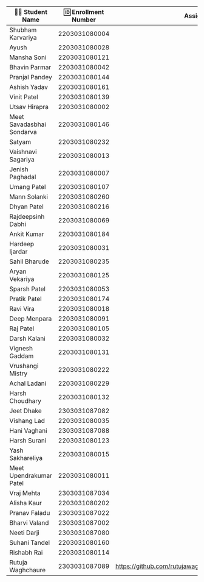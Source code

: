 | 👩‍🎓 Student Name               | 🆔 Enrollment Number | Assignment 23 URL | GitHub Repo |
|---------------------------------|---------------------|-------------------|-------------|
| Shubham Karvariya               | 2203031080004       |                   |             |
| Ayush                           | 2203031080028       |                   |             |
| Mansha Soni                     | 2203031080121       |                   |             |
| Bhavin Parmar                   | 2203031080042       |                   |             |
| Pranjal Pandey                  | 2203031080144       |                   |             |
| Ashish Yadav                    | 2203031080161       |                   |             |
| Vinit Patel                     | 2203031080139       |                   |             |
| Utsav Hirapra                   | 2203031080002       |                   |             |
| Meet Savadasbhai Sondarva       | 2203031080146       |                   |             |
| Satyam                          | 2203031080232       |                   |             |
| Vaishnavi Sagariya              | 2203031080013       |                   |             |
| Jenish Paghadal                 | 2203031080007       |                   |             |
| Umang Patel                     | 2203031080107       |                   |             |
| Mann Solanki                    | 2203031080260       |                   |             |
| Dhyan Patel                     | 2203031080216       |                   |             |
| Rajdeepsinh Dabhi               | 2203031080069       |                   |             |
| Ankit Kumar                     | 2203031080184       |                   |             |
| Hardeep Ijardar                 | 2203031080031       |                   |             |
| Sahil Bharude                   | 2203031080235       |                   |             |
| Aryan Vekariya                  | 2203031080125       |                   |             |
| Sparsh Patel                    | 2203031080053       |                   |             |
| Pratik Patel                    | 2203031080174       |                   |             |
| Ravi Vira                       | 2203031080018       |                   |             |
| Deep Menpara                    | 2203031080091       |                   |             |
| Raj Patel                       | 2203031080105       |                   |             |
| Darsh Kalani                    | 2203031080032       |                   |             |
| Vignesh Gaddam                  | 2203031080131       |                   |             |
| Vrushangi Mistry                | 2203031080222       |                   |             |
| Achal Ladani                    | 2203031080229       |                   |             |
| Harsh Choudhary                 | 2203031080132       |                   |             |
| Jeet Dhake                      | 2303031087082       |                   |             |
| Vishang Lad                     | 2203031080035       |                   |             |
| Hani Vaghani                    | 2303031087088       |                   |             |
| Harsh Surani                    | 2203031080123       |                   |             |
| Yash Sakhareliya                | 2203031080015       |                   |             |
| Meet Upendrakumar Patel         | 2203031080011       |                   |             |
| Vraj Mehta                      | 2303031087034       |                   |             |
| Alisha Kaur                     | 2203031080202       |                   |             |
| Pranav Faladu                   | 2303031087022       |                   |             |
| Bharvi Valand                   | 2303031087002       |                   |             |
| Neeti Darji                     | 2303031087080       |                   |             |
| Suhani Tandel                   | 2203031080160       |                   |             |
| Rishabh Rai                     | 2203031080114       |                   |             |
| Rutuja Waghchaure               | 2303031087089       |https://github.com/rutujawaghchaure/Glowdarma/blob/main/index.js                 |https://github.com/rutujawaghchaure/Glowdarma/tree/main|
